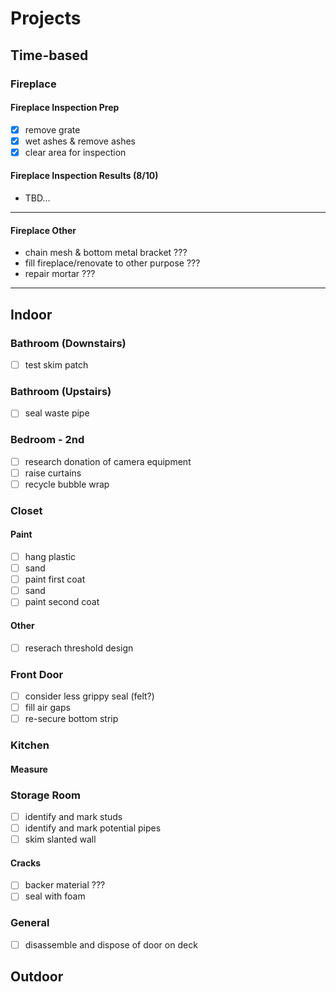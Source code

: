 # Projects
## Time-based
### Fireplace
#### Fireplace Inspection Prep
- [x] remove grate
- [x] wet ashes & remove ashes
- [x] clear area for inspection
#### Fireplace Inspection Results (8/10)
- TBD...
---
#### Fireplace Other
- chain mesh & bottom metal bracket ???
- fill fireplace/renovate to other purpose ???
- repair mortar ???
---
## Indoor
### Bathroom (Downstairs)
- [ ] test skim patch
### Bathroom (Upstairs)
- [ ] seal waste pipe
### Bedroom - 2nd
- [ ] research donation of camera equipment
- [ ] raise curtains
- [ ] recycle bubble wrap
### Closet
#### Paint
- [ ] hang plastic
- [ ] sand
- [ ] paint first coat
- [ ] sand
- [ ] paint second coat
#### Other
- [ ] reserach threshold design
### Front Door
- [ ] consider less grippy seal (felt?)
- [ ] fill air gaps
- [ ] re-secure bottom strip
### Kitchen
#### Measure
### Storage Room
- [ ] identify and mark studs
- [ ] identify and mark potential pipes
- [ ] skim slanted wall
#### Cracks
- [ ] backer material ???
- [ ] seal with foam
### General
- [ ] disassemble and dispose of door on deck
## Outdoor
